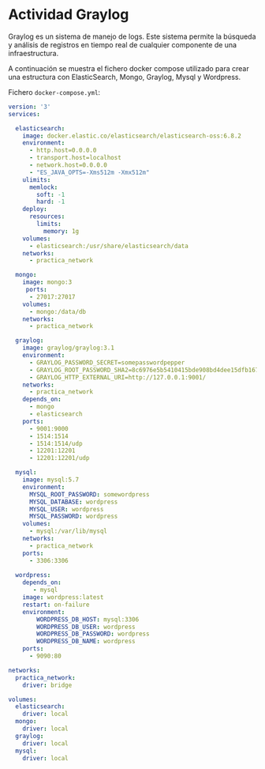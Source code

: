 # Actividad Graylog

Graylog es un sistema de manejo de logs. Este sistema permite la búsqueda y análisis de registros en tiempo real de cualquier componente de una infraestructura.

A continuación se muestra el fichero docker compose utilizado para crear una estructura con ElasticSearch, Mongo, Graylog, Mysql y Wordpress.

Fichero `docker-compose.yml`:

``` yml
version: '3'
services:

  elasticsearch:
    image: docker.elastic.co/elasticsearch/elasticsearch-oss:6.8.2
    environment:
      - http.host=0.0.0.0
      - transport.host=localhost
      - network.host=0.0.0.0
      - "ES_JAVA_OPTS=-Xms512m -Xmx512m"
    ulimits:
      memlock:
        soft: -1
        hard: -1
    deploy:
      resources:
        limits:
          memory: 1g
    volumes:
      - elasticsearch:/usr/share/elasticsearch/data
    networks:
      - practica_network

  mongo:
    image: mongo:3
     ports:
      - 27017:27017
    volumes:
      - mongo:/data/db 
    networks:
      - practica_network

  graylog:
    image: graylog/graylog:3.1
    environment:
      - GRAYLOG_PASSWORD_SECRET=somepasswordpepper
      - GRAYLOG_ROOT_PASSWORD_SHA2=8c6976e5b5410415bde908bd4dee15dfb167a9c873fc4bb8a81f6f2ab448a918
      - GRAYLOG_HTTP_EXTERNAL_URI=http://127.0.0.1:9001/
    networks:
      - practica_network
    depends_on:
      - mongo
      - elasticsearch
    ports:
      - 9001:9000
      - 1514:1514
      - 1514:1514/udp
      - 12201:12201
      - 12201:12201/udp

  mysql:
    image: mysql:5.7
    environment:
      MYSQL_ROOT_PASSWORD: somewordpress
      MYSQL_DATABASE: wordpress
      MYSQL_USER: wordpress
      MYSQL_PASSWORD: wordpress
    volumes:
      - mysql:/var/lib/mysql
    networks:
      - practica_network
    ports:
      - 3306:3306
  
  wordpress:
    depends_on:
       - mysql
    image: wordpress:latest
    restart: on-failure
    environment:
        WORDPRESS_DB_HOST: mysql:3306
        WORDPRESS_DB_USER: wordpress
        WORDPRESS_DB_PASSWORD: wordpress
        WORDPRESS_DB_NAME: wordpress
    ports:
      - 9090:80

networks:
  practica_network:
    driver: bridge

volumes:
  elasticsearch:
    driver: local
  mongo:
    driver: local
  graylog:
    driver: local
  mysql:
    driver: local
```